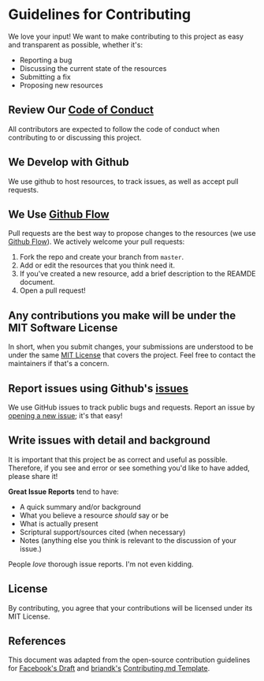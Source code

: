# Guidelines for Contributing

We love your input! We want to make contributing to this project as easy and transparent as possible, whether it's:

- Reporting a bug
- Discussing the current state of the resources
- Submitting a fix
- Proposing new resources

## Review Our [Code of Conduct](https://github.com/ccannon94/biblical-resources/blob/master/.github/CODE_OF_CONDUCT.md)
All contributors are expected to follow the code of conduct when contributing to or discussing this project.

## We Develop with Github
We use github to host resources, to track issues, as well as accept pull requests.

## We Use [Github Flow](https://guides.github.com/introduction/flow/index.html)
Pull requests are the best way to propose changes to the resources (we use [Github Flow](https://guides.github.com/introduction/flow/index.html)). We actively welcome your pull requests:

1. Fork the repo and create your branch from `master`.
2. Add or edit the resources that you think need it.
3. If you've created a new resource, add a brief description to the REAMDE document.
4. Open a pull request!

## Any contributions you make will be under the MIT Software License
In short, when you submit changes, your submissions are understood to be under the same [MIT License](http://choosealicense.com/licenses/mit/) that covers the project. Feel free to contact the maintainers if that's a concern.

## Report issues using Github's [issues](https://github.com/briandk/transcriptase-atom/issues)
We use GitHub issues to track public bugs and requests. Report an issue by [opening a new issue](https://github.com/ccannon94/biblical-resources/issues/new); it's that easy!

## Write issues with detail and background
It is important that this project be as correct and useful as possible. Therefore, if you see and error or see something you'd like to have added, please share it!

**Great Issue Reports** tend to have:

- A quick summary and/or background
- What you believe a resource _should_ say or be
- What is actually present
- Scriptural support/sources cited (when necessary)
- Notes (anything else you think is relevant to the discussion of your issue.)

People *love* thorough issue reports. I'm not even kidding.


## License
By contributing, you agree that your contributions will be licensed under its MIT License.

## References
This document was adapted from the open-source contribution guidelines for [Facebook's Draft](https://github.com/facebook/draft-js/blob/a9316a723f9e918afde44dea68b5f9f39b7d9b00/CONTRIBUTING.md) and [briandk's](https://github.com/briandk) [Contributing.md Template](https://gist.github.com/briandk/3d2e8b3ec8daf5a27a62).
